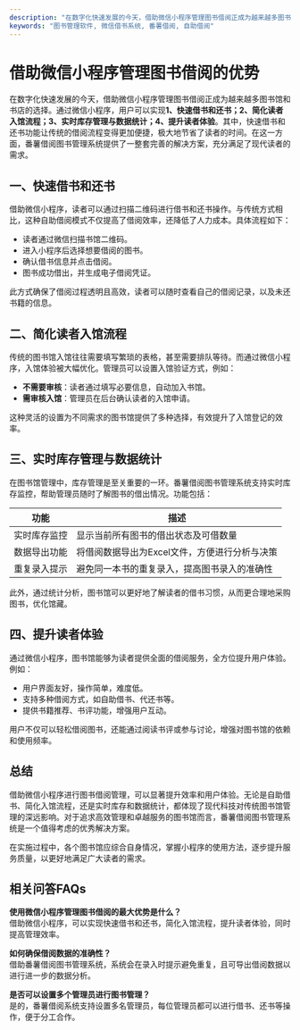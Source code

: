 ```yaml
---
description: "在数字化快速发展的今天，借助微信小程序管理图书借阅正成为越来越多图书馆和书店的选择。通过微信小程序，用户可以实现**1、快速借书和还书；2、简化读者入馆流程；3、实时库存管理与数据统计；4、提升读者体验**。其中，快速借书和还书功能让传统的借阅流程变得更加便捷，极大地节省了读者的时间。在这一方面，番薯借阅图书管理系统提供了一整套完善的解决方案，充分满足了现代读者的需求。"
keywords: "图书管理软件, 微信借书系统, 番薯借阅, 自助借阅"
---
```

# 借助微信小程序管理图书借阅的优势

在数字化快速发展的今天，借助微信小程序管理图书借阅正成为越来越多图书馆和书店的选择。通过微信小程序，用户可以实现**1、快速借书和还书；2、简化读者入馆流程；3、实时库存管理与数据统计；4、提升读者体验**。其中，快速借书和还书功能让传统的借阅流程变得更加便捷，极大地节省了读者的时间。在这一方面，番薯借阅图书管理系统提供了一整套完善的解决方案，充分满足了现代读者的需求。

## 一、快速借书和还书

借助微信小程序，读者可以通过扫描二维码进行借书和还书操作。与传统方式相比，这种自助借阅模式不仅提高了借阅效率，还降低了人力成本。具体流程如下：

- 读者通过微信扫描书馆二维码。
- 进入小程序后选择想要借阅的图书。
- 确认借书信息并点击借阅。
- 图书成功借出，并生成电子借阅凭证。

此方式确保了借阅过程透明且高效，读者可以随时查看自己的借阅记录，以及未还书籍的信息。

## 二、简化读者入馆流程

传统的图书馆入馆往往需要填写繁琐的表格，甚至需要排队等待。而通过微信小程序，入馆体验被大幅优化。管理员可以设置入馆验证方式，例如：

- **不需要审核**：读者通过填写必要信息，自动加入书馆。
- **需审核入馆**：管理员在后台确认读者的入馆申请。

这种灵活的设置为不同需求的图书馆提供了多种选择，有效提升了入馆登记的效率。

## 三、实时库存管理与数据统计

在图书馆管理中，库存管理是至关重要的一环。番薯借阅图书管理系统支持实时库存监控，帮助管理员随时了解图书的借出情况。功能包括：

| 功能                     | 描述                                              |
|------------------------|--------------------------------------------------|
| 实时库存监控              | 显示当前所有图书的借出状态及可借数量                       |
| 数据导出功能               | 将借阅数据导出为Excel文件，方便进行分析与决策                 |
| 重复录入提示              | 避免同一本书的重复录入，提高图书录入的准确性                   |

此外，通过统计分析，图书馆可以更好地了解读者的借书习惯，从而更合理地采购图书，优化馆藏。

## 四、提升读者体验

通过微信小程序，图书馆能够为读者提供全面的借阅服务，全方位提升用户体验。例如：

- 用户界面友好，操作简单，难度低。
- 支持多种借阅方式，如自助借书、代还书等。
- 提供书籍推荐、书评功能，增强用户互动。

用户不仅可以轻松借阅图书，还能通过阅读书评或参与讨论，增强对图书馆的依赖和使用频率。

## 总结

借助微信小程序进行图书借阅管理，可以显著提升效率和用户体验。无论是自助借书、简化入馆流程，还是实时库存和数据统计，都体现了现代科技对传统图书馆管理的深远影响。对于追求高效管理和卓越服务的图书馆而言，番薯借阅图书管理系统是一个值得考虑的优秀解决方案。

在实施过程中，各个图书馆应综合自身情况，掌握小程序的使用方法，逐步提升服务质量，以更好地满足广大读者的需求。

## 相关问答FAQs

**使用微信小程序管理图书借阅的最大优势是什么？**  
借助微信小程序，可以实现快速借书和还书，简化入馆流程，提升读者体验，同时提高管理效率。

**如何确保借阅数据的准确性？**  
借助番薯借阅图书管理系统，系统会在录入时提示避免重复，且可导出借阅数据以进行进一步的数据分析。

**是否可以设置多个管理员进行图书管理？**  
是的，番薯借阅系统支持设置多名管理员，每位管理员都可以进行借书、还书等操作，便于分工合作。
